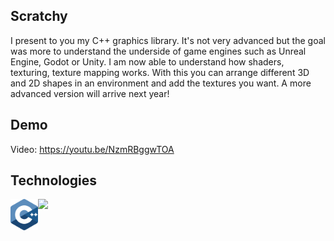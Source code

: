 ## Scratchy

I present to you my C++ graphics library. It's not very advanced but the goal was more to understand the underside of game engines such as Unreal Engine, Godot or Unity. I am now able to understand how shaders, texturing, texture mapping works. With this you can arrange different 3D and 2D shapes in an environment and add the textures you want. A more advanced version will arrive next year!

## Demo

Video: https://youtu.be/NzmRBggwTOA

## Technologies

<div style="display: flex">
  <img src="https://github.com/Thomas-Raveneau/Thomas-Raveneau/blob/0a9c776fb31788d5e691268b8f160d6ea7b34c30/logos/cpp.svg" height="50"/>
  <img src="[https://github.com/Thomas-Raveneau/Thomas-Raveneau/blob/0a9c776fb31788d5e691268b8f160d6ea7b34c30/logos/c%23svg.svg](https://github.com/Thomas-Raveneau/Thomas-Raveneau/blob/master/logos/opengl.png)" height="50"/>
</div>
